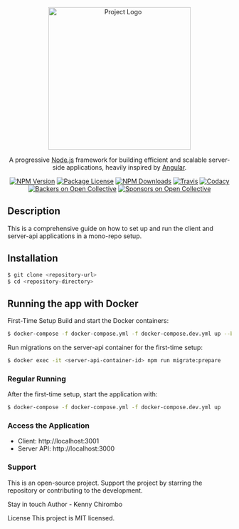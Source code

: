 <p align="center">
  <a href="https://yourproject.com/" target="blank"><img src="https://yourproject.com/logo.png" width="320" alt="Project Logo" /></a>
</p>

<p align="center">
A progressive <a href="http://nodejs.org" target="_blank">Node.js</a> framework for building efficient and scalable server-side applications, heavily inspired by <a href="https://angular.io" target="_blank">Angular</a>.
</p>

<p align="center">
<a href="https://www.npmjs.com/package/nest" target="_blank"><img src="https://img.shields.io/npm/v/nest.svg" alt="NPM Version" /></a>
<a href="https://www.npmjs.com/package/nest" target="_blank"><img src="https://img.shields.io/npm/l/nest.svg" alt="Package License" /></a>
<a href="https://www.npmjs.com/package/nest" target="_blank"><img src="https://img.shields.io/npm/dm/nest.svg" alt="NPM Downloads" /></a>
<a href="https://travis-ci.org/nestjs/nest" target="_blank"><img src="https://travis-ci.org/nestjs/nest.svg?branch=master" alt="Travis" /></a>
<a href="https://www.codacy.com/app/nestjs/nest?utm_source=github.com&utm_medium=referral&utm_content=nestjs/nest&utm_campaign=Badge_Grade" target="_blank"><img src="https://api.codacy.com/project/badge/Grade/a994873d496345b5a4a7684a7145308f" alt="Codacy" /></a>
<a href="https://opencollective.com/nest#backer" target="_blank"><img src="https://opencollective.com/nest/backers/badge.svg" alt="Backers on Open Collective" /></a>
<a href="https://opencollective.com/nest#sponsor" target="_blank"><img src="https://opencollective.com/nest/sponsors/badge.svg" alt="Sponsors on Open Collective" /></a>
</p>

## Description

This is a comprehensive guide on how to set up and run the client and server-api applications in a mono-repo setup.

## Installation

```bash
$ git clone <repository-url>
$ cd <repository-directory>
```

## Running the app with Docker
First-Time Setup
Build and start the Docker containers:

```bash
$ docker-compose -f docker-compose.yml -f docker-compose.dev.yml up --build
```
Run migrations on the server-api container for the first-time setup:

```bash
$ docker exec -it <server-api-container-id> npm run migrate:prepare

```

### Regular Running
After the first-time setup, start the application with:

```bash
$ docker-compose -f docker-compose.yml -f docker-compose.dev.yml up
```

### Access the Application
- Client: http://localhost:3001
- Server API: http://localhost:3000

### Support
This is an open-source project. Support the project by starring the repository or contributing to the development.

Stay in touch
Author - Kenny Chirombo

License
This project is MIT licensed.